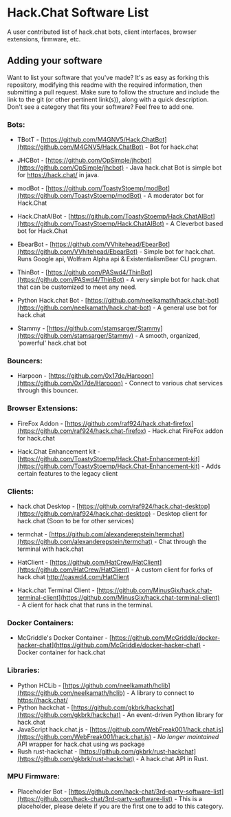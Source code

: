 # Hack.Chat Software List

A user contributed list of hack.chat bots, client interfaces, browser extensions, firmware, etc. 

## Adding your software

Want to list your software that you've made? It's as easy as forking this repository, modifying this readme with the required information, then submitting a pull request. Make sure to follow the structure and include the link to the git (or other pertinent link(s)), along with a quick description. Don't see a category that fits your software? Feel free to add one.

### Bots:

* TBotT - [https://github.com/M4GNV5/Hack.ChatBot](https://github.com/M4GNV5/Hack.ChatBot) - Bot for hack.chat

* JHCBot - [https://github.com/OpSimple/jhcbot](https://github.com/OpSimple/jhcbot) - Java hack.chat Bot is simple bot for https://hack.chat/ in java.

* modBot - [https://github.com/ToastyStoemp/modBot](https://github.com/ToastyStoemp/modBot) - A moderator bot for Hack.Chat

* Hack.ChatAIBot - [https://github.com/ToastyStoemp/Hack.ChatAIBot](https://github.com/ToastyStoemp/Hack.ChatAIBot) - A Cleverbot based bot for Hack.Chat

* EbearBot - [https://github.com/VVhitehead/EbearBot](https://github.com/VVhitehead/EbearBot) - Simple bot for hack.chat. Runs Google api, Wolfram Alpha api & ExistentialismBear CLI program.

* ThinBot - [https://github.com/PASwd4/ThinBot](https://github.com/PASwd4/ThinBot) - A very simple bot for hack.chat that can be customized to meet any need.

* Python Hack.chat Bot - [https://github.com/neelkamath/hack.chat-bot](https://github.com/neelkamath/hack.chat-bot) - A general use bot for hack.chat

* Stammy - [https://github.com/stamsarger/Stammy](https://github.com/stamsarger/Stammy) - A smooth, organized, 'powerful' hack.chat bot

### Bouncers:

* Harpoon - [https://github.com/0x17de/Harpoon](https://github.com/0x17de/Harpoon) - Connect to various chat services through this bouncer.

### Browser Extensions:

* FireFox Addon - [https://github.com/raf924/hack.chat-firefox](https://github.com/raf924/hack.chat-firefox) - Hack.chat FireFox addon for hack.chat

* Hack.Chat Enhancement kit - [https://github.com/ToastyStoemp/Hack.Chat-Enhancement-kit](https://github.com/ToastyStoemp/Hack.Chat-Enhancement-kit) - Adds certain features to the legacy client

### Clients:

* hack.chat Desktop - [https://github.com/raf924/hack.chat-desktop](https://github.com/raf924/hack.chat-desktop) - Desktop client for hack.chat (Soon to be for other services)

* termchat - [https://github.com/alexanderepstein/termchat](https://github.com/alexanderepstein/termchat) - Chat through the terminal with hack.chat

* HatClient - [https://github.com/HatCrew/HatClient](https://github.com/HatCrew/HatClient) - A custom client for forks of hack.chat http://paswd4.com/HatClient

* Hack.chat Terminal Client - [https://github.com/MinusGix/hack.chat-terminal-client](https://github.com/MinusGix/hack.chat-terminal-client) - A client for hack chat that runs in the terminal.

### Docker Containers:

* McGriddle's Docker Container - [https://github.com/McGriddle/docker-hacker-chat](https://github.com/McGriddle/docker-hacker-chat) - Docker container for hack.chat

### Libraries:

* Python HCLib - [https://github.com/neelkamath/hclib](https://github.com/neelkamath/hclib) - A library to connect to https://hack.chat/
* Python hackchat - [https://github.com/gkbrk/hackchat](https://github.com/gkbrk/hackchat) - An event-driven Python library for hack.chat
* JavaScript hack.chat.js - [https://github.com/WebFreak001/hack.chat.js](https://github.com/WebFreak001/hack.chat.js) - *No longer maintained* API wrapper for hack.chat using ws package
* Rush rust-hackchat - [https://github.com/gkbrk/rust-hackchat](https://github.com/gkbrk/rust-hackchat) - A hack.chat API in Rust.

### MPU Firmware:

* Placeholder Bot - [https://github.com/hack-chat/3rd-party-software-list](https://github.com/hack-chat/3rd-party-software-list) - This is a placeholder, please delete if you are the first one to add to this category.
